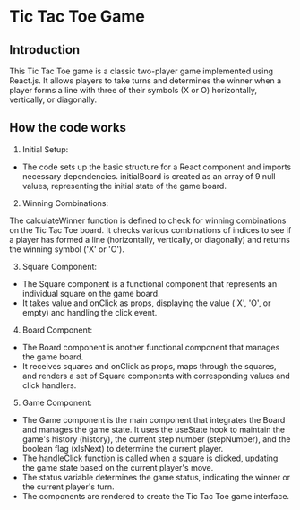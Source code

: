 # Tic Tac Toe Game

## Introduction

This Tic Tac Toe game is a classic two-player game implemented using React.js. It allows players to take turns and determines the winner when a player forms a line with three of their symbols (X or O) horizontally, vertically, or diagonally.

## How the code works

1. Initial Setup:

- The code sets up the basic structure for a React component and imports necessary dependencies.
initialBoard is created as an array of 9 null values, representing the initial state of the game board.

2. Winning Combinations:

The calculateWinner function is defined to check for winning combinations on the Tic Tac Toe board.
It checks various combinations of indices to see if a player has formed a line (horizontally, vertically, or diagonally) and returns the winning symbol ('X' or 'O').

3. Square Component:

- The Square component is a functional component that represents an individual square on the game board.
- It takes value and onClick as props, displaying the value ('X', 'O', or empty) and handling the click event.

4. Board Component:

- The Board component is another functional component that manages the game board.
- It receives squares and onClick as props, maps through the squares, and renders a set of Square components with corresponding values and click handlers.

5. Game Component:

- The Game component is the main component that integrates the Board and manages the game state.
It uses the useState hook to maintain the game's history (history), the current step number (stepNumber), and the boolean flag (xIsNext) to determine the current player.
- The handleClick function is called when a square is clicked, updating the game state based on the current player's move.
- The status variable determines the game status, indicating the winner or the current player's turn.
- The components are rendered to create the Tic Tac Toe game interface.